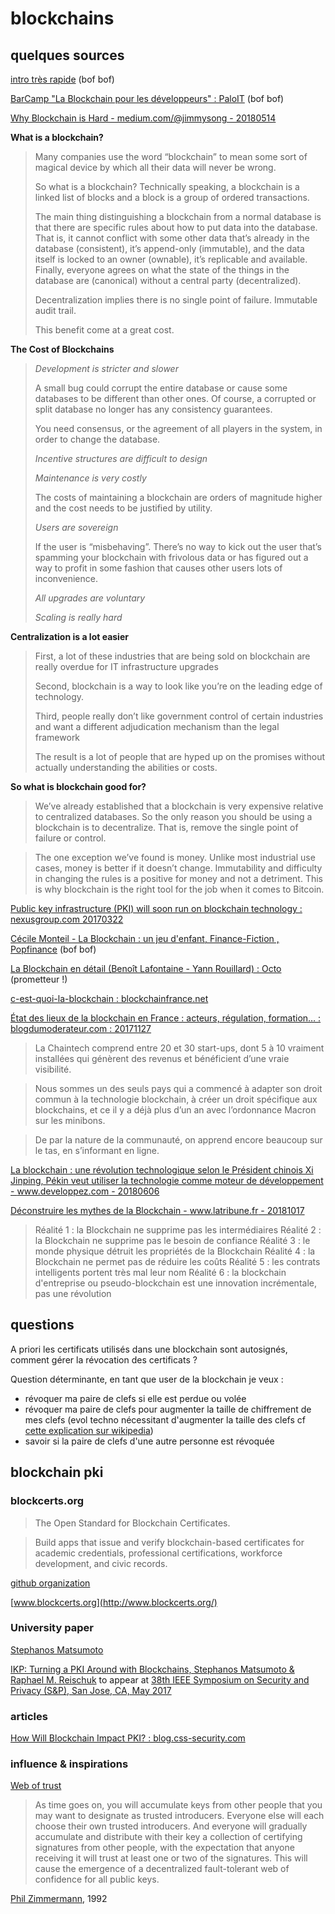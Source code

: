 # blockchains

## quelques sources

[intro très rapide](https://www.youtube.com/watch?v=r43LhSUUGTQ) (bof bof)

[BarCamp "La Blockchain pour les développeurs" : PaloIT](https://www.youtube.com/watch?v=6hmQT8H-JJk) (bof bof)

[Why Blockchain is Hard - medium.com/@jimmysong - 20180514](https://medium.com/@jimmysong/why-blockchain-is-hard-60416ea4c5c)

**What is a blockchain?**

> Many companies use the word “blockchain” to mean some sort of magical device by which all their data will never be wrong.
> 
> So what is a blockchain? Technically speaking, a blockchain is a linked list of blocks and a block is a group of ordered transactions.
> 
> The main thing distinguishing a blockchain from a normal database is that there are specific rules about how to put data into the database. That is, it cannot conflict with some other data that’s already in the database (consistent), it’s append-only (immutable), and the data itself is locked to an owner (ownable), it’s replicable and available. Finally, everyone agrees on what the state of the things in the database are (canonical) without a central party (decentralized).
> 
> Decentralization implies there is no single point of failure. Immutable audit trail. 
> 
> This benefit come at a great cost.

**The Cost of Blockchains**

> *Development is stricter and slower*
> 
> A small bug could corrupt the entire database or cause some databases to be different than other ones. Of course, a corrupted or split database no longer has any consistency guarantees.
> 
> You need consensus, or the agreement of all players in the system, in order to change the database.
> 
> *Incentive structures are difficult to design*
> 
> *Maintenance is very costly*
> 
> The costs of maintaining a blockchain are orders of magnitude higher and the cost needs to be justified by utility. 
> 
> *Users are sovereign*
> 
> If the user is “misbehaving”. There’s no way to kick out the user that’s spamming your blockchain with frivolous data or has figured out a way to profit in some fashion that causes other users lots of inconvenience.
> 
> *All upgrades are voluntary*
> 
> *Scaling is really hard*

**Centralization is a lot easier**

> First, a lot of these industries that are being sold on blockchain are really overdue for IT infrastructure upgrades
> 
> Second, blockchain is a way to look like you’re on the leading edge of technology.
> 
> Third, people really don’t like government control of certain industries and want a different adjudication mechanism than the legal framework
> 
> The result is a lot of people that are hyped up on the promises without actually understanding the abilities or costs.

**So what is blockchain good for?**

> We’ve already established that a blockchain is very expensive relative to centralized databases. So the only reason you should be using a blockchain is to decentralize. That is, remove the single point of failure or control.

> The one exception we’ve found is money. Unlike most industrial use cases, money is better if it doesn’t change. Immutability and difficulty in changing the rules is a positive for money and not a detriment. This is why blockchain is the right tool for the job when it comes to Bitcoin.

[Public key infrastructure (PKI) will soon run on blockchain technology : nexusgroup.com 20170322](https://www.nexusgroup.com/blog/public-key-infrastructure-pki-will-soon-run-blockchain-technology/)

[Cécile Monteil - La Blockchain : un jeu d'enfant, Finance-Fiction , Popfinance](https://www.youtube.com/watch?v=cL1PWRaZq4g) (bof bof)

[La Blockchain en détail (Benoît Lafontaine - Yann Rouillard) : Octo](https://www.youtube.com/watch?v=J0MgFQ-j6nE) (prometteur !)

[c-est-quoi-la-blockchain : blockchainfrance.net](https://blockchainfrance.net/decouvrir-la-blockchain/c-est-quoi-la-blockchain/)

[État des lieux de la blockchain en France : acteurs, régulation, formation… : blogdumoderateur.com : 20171127](https://www.blogdumoderateur.com/etat-des-lieux-blockchain-france/)

> La Chaintech comprend entre 20 et 30 start-ups, dont 5 à 10 vraiment installées qui génèrent des revenus et bénéficient d’une vraie visibilité.

> Nous sommes un des seuls pays qui a commencé à adapter son droit commun à la technologie blockchain, à créer un droit spécifique aux blockchains, et ce il y a déjà plus d’un an avec l’ordonnance Macron sur les minibons.

> De par la nature de la communauté, on apprend encore beaucoup sur le tas, en s’informant en ligne.

[La blockchain : une révolution technologique selon le Président chinois Xi Jinping, Pékin veut utiliser la technologie comme moteur de développement - www.developpez.com - 20180606](https://www.developpez.com/actu/207814/La-blockchain-une-revolution-technologique-selon-le-President-chinois-Xi-Jinping-Pekin-veut-utiliser-la-technologie-comme-moteur-de-developpement/)

[Déconstruire les mythes de la Blockchain - www.latribune.fr - 20181017](https://www.latribune.fr/opinions/tribunes/deconstruire-les-mythes-de-la-blockchain-794001.html)

> Réalité 1 : la Blockchain ne supprime pas les intermédiaires
> Réalité 2 : la Blockchain ne supprime pas le besoin de confiance
> Réalité 3 : le monde physique détruit les propriétés de la Blockchain
> Réalité 4 : la Blockchain ne permet pas de réduire les coûts
> Réalité 5 : les contrats intelligents portent très mal leur nom
> Réalité 6 : la blockchain d'entreprise ou pseudo-blockchain est une innovation incrémentale, pas une révolution

## questions

A priori les certificats utilisés dans une blockchain sont autosignés, comment gérer la révocation des certificats ?

Question déterminante, en tant que user de la blockchain je veux :
- révoquer ma paire de clefs si elle est perdue ou volée
- révoquer ma paire de clefs pour augmenter la taille de chiffrement de mes clefs (evol techno nécessitant d'augmenter la taille des clefs cf [cette explication sur wikipedia](https://fr.wikipedia.org/wiki/Chiffrement_RSA#S.C3.A9curit.C3.A9))
- savoir si la paire de clefs d'une autre personne est révoquée

## blockchain pki

### blockcerts.org

> The Open Standard for Blockchain Certificates.

> Build apps that issue and verify blockchain-based certificates for academic credentials, professional certifications, workforce development, and civic records.

[github organization](https://github.com/blockchain-certificates)

[www.blockcerts.org](http://www.blockcerts.org/)

### University paper

[Stephanos Matsumoto](http://www.stevematsumoto.net/cv/)

[IKP: Turning a PKI Around with Blockchains, Stephanos Matsumoto & Raphael M. Reischuk](https://eprint.iacr.org/2016/1018.pdf) to appear at [38th IEEE Symposium on Security and Privacy (S&P), San Jose, CA, May 2017](http://www.ieee-security.org/TC/SP2017/program-papers.html)

### articles

[How Will Blockchain Impact PKI? : blog.css-security.com](https://blog.css-security.com/blog/how-will-blockchain-impact-pki)

### influence & inspirations

[Web of trust](https://en.wikipedia.org/wiki/Web_of_trust)

> As time goes on, you will accumulate keys from other people that you may want to designate as trusted introducers. Everyone else will each choose their own trusted introducers. And everyone will gradually accumulate and distribute with their key a collection of certifying signatures from other people, with the expectation that anyone receiving it will trust at least one or two of the signatures. This will cause the emergence of a decentralized fault-tolerant web of confidence for all public keys.

 [Phil Zimmermann](https://en.wikipedia.org/wiki/Phil_Zimmermann), 1992

